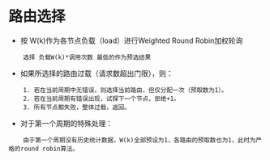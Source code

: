 # 路由选择

* 按 W(k)作为各节点负载（load）进行Weighted Round Robin加权轮询

```
    选择 负载W(k)*调用次数 最低的作为预选结果
```


* 如果所选择的路由过载（请求数超出门限），则：

```
    1. 若在当前周期中无错误，则选择当前路由，但仅分配一次（预取数为1）。
    2. 若在当前周期有错误出现，试探下一个节点，拒绝+1。
    3. 所有节点都失败，整体过载，返回。
```


* 对于第一个周期的特殊处理：

```
    由于第一个周期没有历史统计数据，W(k)全部预设为1，各路由的预取数也为1，此时为严格的round robin算法。
```
